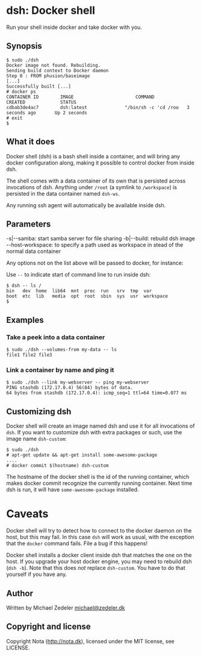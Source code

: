 # dsh: Docker shell

Run your shell inside docker and take docker with you.


## Synopsis

    $ sudo ./dsh
    Docker image not found. Rebuilding.
    Sending build context to Docker daemon 
    Step 0 : FROM phusion/baseimage
    [...]
    Successfully built [...]
    # docker ps
    CONTAINER ID        IMAGE                       COMMAND                CREATED             STATUS
    cdbab3de4ac7        dsh:latest              "/bin/sh -c 'cd /roo   3 seconds ago       Up 2 seconds
    # exit
    $


## What it does

Docker shell (dsh) is a bash shell inside a container, and will bring
any docker configuration along, making it possible to control docker from
inside dsh.

The shell comes with a data container of its own that is persisted across
invocations of dsh. Anything under `/root` (a symlink to `/workspace`) is
persisted in the data container named `dsh-ws`.

Any running ssh agent will automatically be available inside dsh.


## Parameters

 -s|--samba:       start samba server for file sharing
 -b|--build:       rebuild dsh image
 --host-workspace: to specify a path used as workspace in stead of the
                   normal data container

Any options not on the list above will be passed to docker, for instance:

Use `--` to indicate start of command line to run inside dsh:

    $ dsh -- ls /
    bin   dev  home  lib64	mnt  proc  run	 srv  tmp  var
    boot  etc  lib	 media	opt  root  sbin  sys  usr  workspace
    $


## Examples

### Take a peek into a data container

    $ sudo ./dsh --volumes-from my-data -- ls
    file1 file2 file3

### Link a container by name and ping it

    $ sudo ./dsh --link my-webserver -- ping my-webserver
    PING stashdb (172.17.0.4) 56(84) bytes of data.
    64 bytes from stashdb (172.17.0.4): icmp_seq=1 ttl=64 time=0.077 ms


## Customizing dsh

Docker shell will create an image named dsh and use it for all invocations
of `dsh`. If you want to customize dsh with extra packages or such, use the
image name `dsh-custom`:

    $ sudo ./dsh
    # apt-get update && apt-get install some-awesome-package
    ....
    # docker commit $(hostname) dsh-custom

The hostname of the docker shell is the id of the running container, which
makes docker commit recognize the currently running container. Next time
dsh is run, it will have `some-awesome-package` installed.


# Caveats

Docker shell will try to detect how to connect to the docker daemon on 
the host, but this may fail. In this case `dsh` will work as usual, with 
the exception that the `docker` command fails. File a bug if this happens!

Docker shell installs a docker client inside dsh that matches the one
on the host. If you upgrade your host docker engine, you may need to
rebuild dsh (`dsh -b`). Note that this does *not* replace `dsh-custom`.
You have to do that yourself if you have any.


## Author

Written by Michael Zedeler <michael@zedeler.dk>


## Copyright and license

Copyright Nota (http://nota.dk), licensed under the MIT license, see LICENSE.
